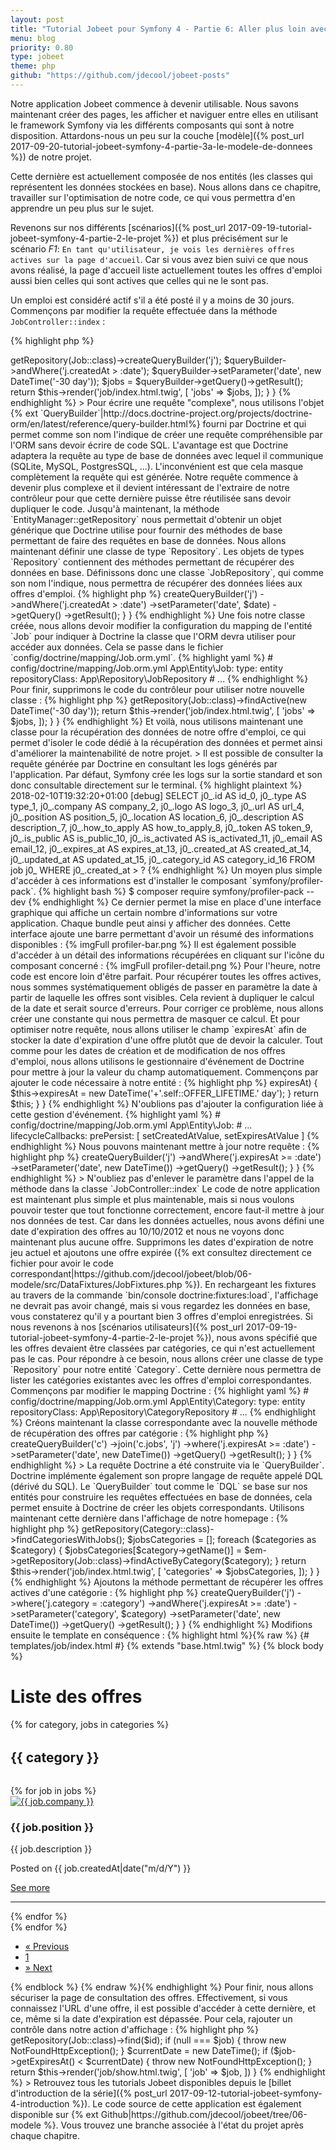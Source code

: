 ```yaml
---
layout: post
title: "Tutorial Jobeet pour Symfony 4 - Partie 6: Aller plus loin avec le modèle"
menu: blog
priority: 0.80
type: jobeet
theme: php
github: "https://github.com/jdecool/jobeet-posts"
---
```


Notre application Jobeet commence à devenir utilisable. Nous savons maintenant créer des pages, les afficher et naviguer entre elles en utilisant le framework Symfony via les différents composants qui sont à notre disposition. Attardons-nous un peu sur la couche [modèle]({% post_url 2017-09-20-tutorial-jobeet-symfony-4-partie-3a-le-modele-de-donnees %}) de notre projet.

Cette dernière est actuellement composée de nos entités (les classes qui représentent les données stockées en base). Nous allons dans ce chapitre, travailler sur l'optimisation de notre code, ce qui vous permettra d'en apprendre un peu plus sur le sujet.

Revenons sur nos différents [scénarios]({% post_url 2017-09-19-tutorial-jobeet-symfony-4-partie-2-le-projet %}) et plus précisément sur le scénario *F1*: `En tant qu'utilisateur, je vois les dernières offres actives sur la page d'accueil`. Car si vous avez bien suivi ce que nous avons réalisé, la page d'accueil liste actuellement toutes les offres d'emploi aussi bien celles qui sont actives que celles qui ne le sont pas.

Un emploi est considéré actif s'il a été posté il y a moins de 30 jours. Commençons par modifier la requête effectuée dans la méthode `JobController::index` :

{% highlight php %}
<?php // src/Controller/JobController.php

namespace App\Controller;

// ...
use DateTime;

class JobController extends AbstractController
{
    public function index(EntityManagerInterface $em): Response
    {
        $queryBuilder = $em->getRepository(Job::class)->createQueryBuilder('j');
        $queryBuilder->andWhere('j.createdAt > :date');
        $queryBuilder->setParameter('date', new DateTime('-30 day'));
        $jobs = $queryBuilder->getQuery()->getResult();

        return $this->render('job/index.html.twig', [
            'jobs' => $jobs,
        ]);
    }
}
{% endhighlight %}

> Pour écrire une requête "complexe", nous utilisons l'objet {% ext `QueryBuilder`|http://docs.doctrine-project.org/projects/doctrine-orm/en/latest/reference/query-builder.html%} fourni par Doctrine et qui permet comme son nom l'indique de créer une requête compréhensible par l'ORM sans devoir écrire de code SQL. L'avantage est que Doctrine adaptera la requête au type de base de données avec lequel il communique (SQLite, MySQL, PostgresSQL, ...). L'inconvénient est que cela masque complètement la requête qui est générée.

Notre requête commence à devenir plus complexe et il devient intéressant de l'extraire de notre contrôleur pour que cette dernière puisse être réutilisée sans devoir dupliquer le code. Jusqu'à maintenant, la méthode `EntityManager::getRepository` nous permettait d'obtenir un objet générique que Doctrine utilise pour fournir des méthodes de base permettant de faire des requêtes en base de données.

Nous allons maintenant définir une classe de type `Repository`. Les objets de types `Repository` contiennent des méthodes permettant de récupérer des données en base. Définissons donc une classe `JobRepository`, qui comme son nom l'indique, nous permettra de récupérer des données liées aux offres d'emploi.

{% highlight php %}
<?php // src/Repository/JobRepository.php

namespace App\Repository;

use DateTime;
use Doctrine\ORM\EntityRepository;

class JobRepository extends EntityRepository
{
    public function findActive(DateTime $date)
    {
        return $this->createQueryBuilder('j')
            ->andWhere('j.createdAt > :date')
            ->setParameter('date', $date)
            ->getQuery()
            ->getResult();
    }
}
{% endhighlight %}

Une fois notre classe créée, nous allons devoir modifier la configuration du mapping de l'entité `Job` pour indiquer à Doctrine la classe que l'ORM devra utiliser pour accéder aux données. Cela se passe dans le fichier `config/doctrine/mapping/Job.orm.yml`.

{% highlight yaml %}
# config/doctrine/mapping/Job.orm.yml
App\Entity\Job:
    type: entity
    repositoryClass: App\Repository\JobRepository

    # ...
{% endhighlight %}

Pour finir, supprimons le code du contrôleur pour utiliser notre nouvelle classe :

{% highlight php %}
<?php // src/Controller/JobController.php

namespace App\Controller;

// ...

class JobController extends AbstractController
{
    public function index(EntityManagerInterface $em): Response
    {
        $jobs = $em->getRepository(Job::class)->findActive(new DateTime('-30 day'));

        return $this->render('job/index.html.twig', [
            'jobs' => $jobs,
        ]);
    }
}
{% endhighlight %}

Et voilà, nous utilisons maintenant une classe pour la récupération des données de notre offre d'emploi, ce qui permet d'isoler le code dédié à la récupération des données et permet ainsi d'améliorer la maintenabilité de notre projet.

> Il est possible de consulter la requête générée par Doctrine en consultant les logs générés par l'application. Par défaut, Symfony crée les logs sur la sortie standard et son donc consultable directement sur le terminal.

{% highlight plaintext %}
2018-02-10T19:32:20+01:00 [debug] SELECT j0_.id AS id_0, j0_.type AS type_1, j0_.company AS company_2, j0_.logo AS logo_3, j0_.url AS url_4, j0_.position AS position_5, j0_.location AS location_6, j0_.description AS description_7, j0_.how_to_apply AS how_to_apply_8, j0_.token AS token_9, j0_.is_public AS is_public_10, j0_.is_activated AS is_activated_11, j0_.email AS email_12, j0_.expires_at AS expires_at_13, j0_.created_at AS created_at_14, j0_.updated_at AS updated_at_15, j0_.category_id AS category_id_16 FROM job j0_ WHERE j0_.created_at > ?
{% endhighlight %}

Un moyen plus simple d'accéder à ces informations est d'installer le composant `symfony/profiler-pack`.

{% highlight bash %}
$ composer require symfony/profiler-pack --dev
{% endhighlight %}

Ce dernier permet la mise en place d'une interface graphique qui affiche un certain nombre d'informations sur votre application. Chaque bundle peut ainsi y afficher des données. Cette interface ajoute une barre permettant d'avoir un résumé des informations disponibles :

{% imgFull profiler-bar.png %}

Il est également possible d'accéder à un détail des informations récupérées en cliquant sur l'icône du composant concerné :

{% imgFull profiler-detail.png %}

Pour l'heure, notre code est encore loin d'être parfait. Pour récupérer toutes les offres actives, nous sommes systématiquement obligés de passer en paramètre la date à partir de laquelle les offres sont visibles. Cela revient à dupliquer le calcul de la date et serait source d'erreurs. Pour corriger ce problème, nous allons créer une constante qui nous permettra de masquer ce calcul. Et pour optimiser notre requête, nous allons utiliser le champ `expiresAt` afin de stocker la date d'expiration d'une offre plutôt que de devoir la calculer.

Tout comme pour les dates de création et de modification de nos offres d'emploi, nous allons utilisons le gestionnaire d'événement de Doctrine pour mettre à jour la valeur du champ automatiquement. Commençons par ajouter le code nécessaire à notre entité :

{% highlight php %}
<?php // src/Entity/Job.php

namespace App\Entity;

// use ...

class Job
{
    public const OFFER_LIFETIME = 30; // durée de vie d'une offre en jours

    // ...

    public function setExpiresAtValue(LifecycleEventArgs $event): self
    {
        // nous remplissons automatiquement la date d'expiration si cette dernière n'a pas été saisie
        // manuellement
        if (!$this->expiresAt) {
            $this->expiresAt = new DateTime('+'.self::OFFER_LIFETIME.' day');
        }

        return $this;
    }
}
{% endhighlight %}

N'oublions pas d'ajouter la configuration liée à cette gestion d'événement.

{% highlight yaml %}
# config/doctrine/mapping/Job.orm.yml
App\Entity\Job:
    # ...
    lifecycleCallbacks:
        prePersist: [ setCreatedAtValue, setExpiresAtValue ]
{% endhighlight %}

Nous pouvons maintenant mettre à jour notre requête :

{% highlight php %}
<?php // src/Repository/JobRepository.php

namespace App\Repository;

use DateTime;
use Doctrine\ORM\EntityRepository;

class JobRepository extends EntityRepository
{
    public function findActive()
    {
        return $this->createQueryBuilder('j')
            ->andWhere('j.expiresAt >= :date')
            ->setParameter('date', new DateTime())
            ->getQuery()
            ->getResult();
    }
}
{% endhighlight %}

> N'oubliez pas d'enlever le paramètre dans l'appel de la méthode dans la classe `JobController::index`

Le code de notre application est maintenant plus simple et plus maintenable, mais si nous voulons pouvoir tester que tout fonctionne correctement, encore faut-il mettre à jour nos données de test. Car dans les données actuelles, nous avons défini une date d'expiration des offres au 10/10/2012 et nous ne voyons donc maintenant plus aucune offre. Supprimons les dates d'expiration de notre jeu actuel et ajoutons une offre expirée ({% ext consultez directement ce fichier pour avoir le code correspondant|https://github.com/jdecool/jobeet/blob/06-modele/src/DataFixtures/JobFixtures.php %}).

En rechargeant les fixtures au travers de la commande `bin/console doctrine:fixtures:load`, l'affichage ne devrait pas avoir changé, mais si vous regardez les données en base, vous constaterez qu'il y a pourtant bien 3 offres d'emploi enregistrées.

Si nous revenons à nos [scénarios utilisateurs]({% post_url 2017-09-19-tutorial-jobeet-symfony-4-partie-2-le-projet %}), nous avons spécifié que les offres devaient être classées par catégories, ce qui n'est actuellement pas le cas. Pour répondre à ce besoin, nous allons créer une classe de type `Repository` pour notre entité `Category`. Cette dernière nous permettra de lister les catégories existantes avec les offres d'emploi correspondantes.

Commençons par modifier le mapping Doctrine :

{% highlight yaml %}
# config/doctrine/mapping/Job.orm.yml
App\Entity\Category:
    type: entity
    repositoryClass: App\Repository\CategoryRepository

    # ...
{% endhighlight %}

Créons maintenant la classe correspondante avec la nouvelle méthode de récupération des offres par catégorie :

{% highlight php %}
<?php // src/Entity/CategoryRepository.php

declare(strict_types=1);

namespace App\Repository;

use DateTime;
use Doctrine\ORM\EntityRepository;

class CategoryRepository extends EntityRepository
{
    public function findCategoriesWithJobs()
    {
        return $this->createQueryBuilder('c')
            ->join('c.jobs', 'j')
            ->where('j.expiresAt >= :date')
            ->setParameter('date', new DateTime())
            ->getQuery()
            ->getResult();
    }
}
{% endhighlight %}

> La requête Doctrine a été construite via le `QueryBuilder`. Doctrine implémente également son propre langage de requête appelé DQL (dérivé du SQL). Le `QueryBuilder` tout comme le `DQL` se base sur nos entités pour construire les requêtes effectuées en base de données, cela permet ensuite à Doctrine de créer les objets correspondants.

Utilisons maintenant cette dernière dans l'affichage de notre homepage :

{% highlight php %}
<?php // src/Controller/JobController.php

namespace App\Controller;

// ...

class JobController extends AbstractController
{
    public function index(EntityManagerInterface $em): Response
    {
        $categories = $em->getRepository(Category::class)->findCategoriesWithJobs();

        $jobsCategories = [];
        foreach ($categories as $category) {
            $jobsCategories[$category->getName()] = $em->getRepository(Job::class)->findActiveByCategory($category);
        }

        return $this->render('job/index.html.twig', [
            'categories' => $jobsCategories,
        ]);
    }
}
{% endhighlight %}

Ajoutons la méthode permettant de récupérer les offres actives d'une catégorie :

{% highlight php %}
<?php // src/Entity/JobRepository.php

declare(strict_types=1);

namespace App\Repository;

use DateTime;
use Doctrine\ORM\EntityRepository;

class JobRepository extends EntityRepository
{
    public function findActiveByCategory(Category $category)
    {
        return $this->createQueryBuilder('j')
            ->where('j.category = :category')
            ->andWhere('j.expiresAt >= :date')
            ->setParameter('category', $category)
            ->setParameter('date', new DateTime())
            ->getQuery()
            ->getResult();
    }
}
{% endhighlight %}

Modifions ensuite le template en conséquence :

{% highlight html %}{% raw %}
{# templates/job/index.html #}
{% extends "base.html.twig" %}

{% block body %}
    <h1 class="my-4">Liste des offres</h1>

    {% for category, jobs in categories %}
        <div class="row">
            <h2 style="font-weight: bold; margin: 2rem 0;">{{ category }}</h2>

            {% for job in jobs %}
                <div class="row">
                    <div class="col-md-7">
                        <a href="#">
                            <img class="img-fluid rounded mb-3 mb-md-0" src="{{ asset('images/' ~ job.logo) }}" alt="{{ job.company }}">
                        </a>
                    </div>
                    <div class="col-md-5">
                        <h3>{{ job.position }}</h3>
                        <p>{{ job.description }}</p>
                        <p>Posted on {{ job.createdAt|date("m/d/Y") }}</p>
                        <a class="btn btn-primary" href="{{ path('job_show', { 'id': job.id, 'company': job.companySlug, 'location': job.locationSlug, 'position': job.positionSlug }) }}">See more</a>
                    </div>
                </div>

                <hr>
            {% endfor %}
        </div>
    {% endfor %}

    <ul class="pagination justify-content-center">
        <li class="page-item disabled">
            <a class="page-link" href="#" aria-label="Previous">
                <span aria-hidden="true">&laquo;</span>
                <span class="sr-only">Previous</span>
            </a>
        </li>
        <li class="page-item">
            <a class="page-link" href="#">1</a>
        </li>
        <li class="page-item disabled">
            <a class="page-link" href="#" aria-label="Next">
                <span aria-hidden="true">&raquo;</span>
                <span class="sr-only">Next</span>
            </a>
        </li>
    </ul>
{% endblock %}
{% endraw %}{% endhighlight %}

Pour finir, nous allons sécuriser la page de consultation des offres. Effectivement, si vous connaissez l'URL d'une offre, il est possible d'accéder à cette dernière, et ce, même si la date d'expiration est dépassée. Pour cela, rajouter un contrôle dans notre action d'affichage :

{% highlight php %}
<?php // src/Controller/JobController.php

namespace App\Controller;

// ...
use DateTime;

class JobController extends AbstractController
{
    public function show(EntityManagerInterface $em, int $id, string $company, string $location, string $position) : Response
    {
        // dans un projet réel, il sera nécessaire de faire une requête permettant de vérifier que tous les éléments
        // correspondent à une offre d'emploi valide
        $job = $em->getRepository(Job::class)->find($id);
        if (null === $job) {
            throw new NotFoundHttpException();
        }

        $currentDate = new DateTime();
        if ($job->getExpiresAt() < $currentDate) {
            throw new NotFoundHttpException();
        }

        return $this->render('job/show.html.twig', [
            'job' => $job,
        ])
}
{% endhighlight %}

> Retrouvez tous les tutorials Jobeet disponibles depuis le [billet d'introduction de la série]({% post_url 2017-09-12-tutorial-jobeet-symfony-4-introduction %}). Le code source de cette application est également disponible sur {% ext Github|https://github.com/jdecool/jobeet/tree/06-modele %}. Vous trouvez une branche associée à l'état du projet après chaque chapitre.
